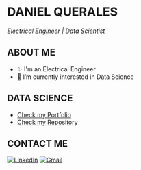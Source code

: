 # DANIEL QUERALES
<i>Electrical Engineer | Data Scientist</i>

## ABOUT ME
- ✨ I'm an Electrical Engineer
- 👀 I’m currently interested in Data Science

## DATA SCIENCE
  * [Check my Portfolio](https://dquerales.github.io/DanielPortfolio/)
  * [Check my Repository](https://github.com/dquerales/DataScience)

## CONTACT ME 
[![LinkedIn][linkedin-shield]][linkedin-url]
[![Gmail][gmail-shield]][gmail-url]
<!-- [![Tableau][Tableau-shield]][Tableau-url] -->







[gmail-shield]: https://img.shields.io/badge/Gmail-D14836?style=for-the-badge&logo=gmail&logoColor=white
[gmail-url]: mailto:d.querales@gmail.com
[linkedin-shield]: https://img.shields.io/badge/-LinkedIn-black.svg?style=for-the-badge&logo=linkedin&colorB=555
[linkedin-url]: https://www.linkedin.com/in/danielquerales/
[Tableau-shield]: https://img.shields.io/badge/Tableau-E97627?style=for-the-badge&logo=Tableau&logoColor=white
[Tableau-url]: https://public.tableau.com/app/profile/daniel.querales
